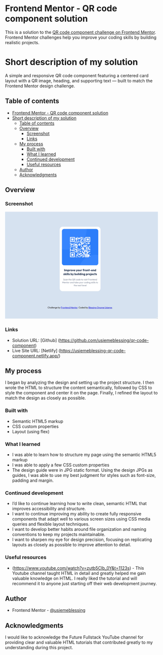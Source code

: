 # Frontend Mentor - QR code component solution

This is a solution to the [QR code component challenge on Frontend Mentor](https://www.frontendmentor.io/challenges/qr-code-component-iux_sIO_H). Frontend Mentor challenges help you improve your coding skills by building realistic projects.

# Short description of my solution

A simple and responsive QR code component featuring a centered card layout with a QR image, heading, and supporting text — built to match the Frontend Mentor design challenge.

## Table of contents

- [Frontend Mentor - QR code component solution](#frontend-mentor---qr-code-component-solution)
- [Short description of my solution](#short-description-of-my-solution)
  - [Table of contents](#table-of-contents)
  - [Overview](#overview)
    - [Screenshot](#screenshot)
    - [Links](#links)
  - [My process](#my-process)
    - [Built with](#built-with)
    - [What I learned](#what-i-learned)
    - [Continued development](#continued-development)
    - [Useful resources](#useful-resources)
  - [Author](#author)
  - [Acknowledgments](#acknowledgments)

## Overview

### Screenshot

![QR Code Component Preview](./images/my-solution.png)

### Links

-   Solution URL: [Github] (https://github.com/usiemeblessing/qr-code-component)
-   Live Site URL: [Netlify] (https://usiemeblessing-qr-code-component.netlify.app/)

## My process

I began by analyzing the design and setting up the project structure. I then wrote the HTML to structure the content semantically, followed by CSS to style the component and center it on the page. Finally, I refined the layout to match the design as closely as possible.

### Built with

-   Semantic HTML5 markup
-   CSS custom properties
-   Layout (using flex)

### What I learned

-   I was able to learn how to structure my page using the semantic HTML5 markup
-   I was able to apply a few CSS custom properties
-   The design guide were in JPG static format. Using the design JPGs as guides, I was able to use my best judgment for styles such as font-size, padding and margin.

### Continued development

-   I’d like to continue learning how to write clean, semantic HTML that improves accessibility and structure.
-   I want to continue improving my ability to create fully responsive components that adapt well to various screen sizes using CSS media queries and flexible layout techniques.
-   I want to develop better habits around file organization and naming conventions to keep my projects maintainable.
-   I want to sharpen my eye for design precision, focusing on replicating layouts as closely as possible to improve attention to detail.

### Useful resources

-   (https://www.youtube.com/watch?v=zutb5Clb_0Y&t=1123s) - This Youtube channel taught HTML in detail and greatly helped me gain valuable knowledge on HTML. I really liked the tutorial and will recommend it to anyone just starting off their web development journey.

## Author

-   Frontend Mentor - [@usiemeblessing](https://www.frontendmentor.io/profile/usiemeblesssing)

## Acknowledgments

I would like to acknowledge the Future Fullstack YouTube channel for providing clear and valuable HTML tutorials that contributed greatly to my understanding during this project.
